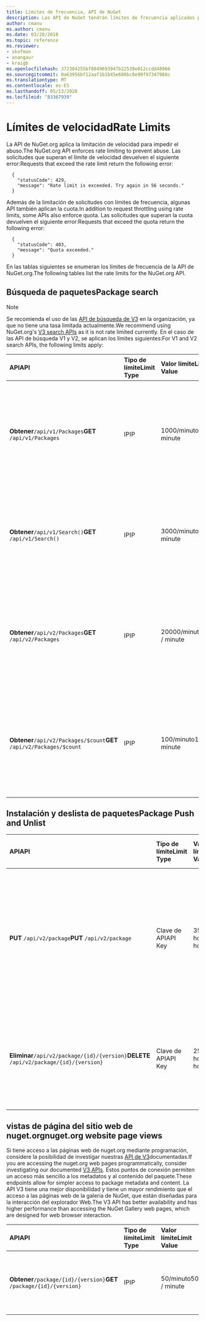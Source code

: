 ```yaml
---
title: Límites de frecuencia, API de NuGet
description: Las API de NuGet tendrán límites de frecuencia aplicados para evitar el abuso.
author: cmanu
ms.author: cmanu
ms.date: 03/20/2018
ms.topic: reference
ms.reviewer:
- skofman
- anangaur
- kraigb
ms.openlocfilehash: 372304255bf8849693947b22539e012ccdd48966
ms.sourcegitcommit: 0a63956bf12aaf1b1b45e680bc8e90f97347988c
ms.translationtype: MT
ms.contentlocale: es-ES
ms.lasthandoff: 05/13/2020
ms.locfileid: "83367939"
---
```

# <a name="rate-limits"></a><span data-ttu-id="699bf-103">Límites de velocidad</span><span class="sxs-lookup"><span data-stu-id="699bf-103">Rate Limits</span></span>

<span data-ttu-id="699bf-104">La API de NuGet.org aplica la limitación de velocidad para impedir el abuso.</span><span class="sxs-lookup"><span data-stu-id="699bf-104">The NuGet.org API enforces rate limiting to prevent abuse.</span></span> <span data-ttu-id="699bf-105">Las solicitudes que superan el límite de velocidad devuelven el siguiente error:</span><span class="sxs-lookup"><span data-stu-id="699bf-105">Requests that exceed the rate limit return the following error:</span></span> 

  ~~~
    {
      "statusCode": 429,
      "message": "Rate limit is exceeded. Try again in 56 seconds."
    }
  ~~~

<span data-ttu-id="699bf-106">Además de la limitación de solicitudes con límites de frecuencia, algunas API también aplican la cuota.</span><span class="sxs-lookup"><span data-stu-id="699bf-106">In addition to request throttling using rate limits, some APIs also enforce quota.</span></span> <span data-ttu-id="699bf-107">Las solicitudes que superan la cuota devuelven el siguiente error:</span><span class="sxs-lookup"><span data-stu-id="699bf-107">Requests that exceed the quota return the following error:</span></span>

  ~~~
    {
      "statusCode": 403,
      "message": "Quota exceeded."
    }
  ~~~

<span data-ttu-id="699bf-108">En las tablas siguientes se enumeran los límites de frecuencia de la API de NuGet.org.</span><span class="sxs-lookup"><span data-stu-id="699bf-108">The following tables list the rate limits for the NuGet.org API.</span></span>

## <a name="package-search"></a><span data-ttu-id="699bf-109">Búsqueda de paquetes</span><span class="sxs-lookup"><span data-stu-id="699bf-109">Package search</span></span>

> [!Note]
> <span data-ttu-id="699bf-110">Se recomienda el uso de las [API de búsqueda de V3](search-query-service-resource.md) en la organización, ya que no tiene una tasa limitada actualmente.</span><span class="sxs-lookup"><span data-stu-id="699bf-110">We recommend using NuGet.org's [V3 search APIs](search-query-service-resource.md) as it is not rate limited currently.</span></span> <span data-ttu-id="699bf-111">En el caso de las API de búsqueda V1 y V2, se aplican los límites siguientes:</span><span class="sxs-lookup"><span data-stu-id="699bf-111">For V1 and V2 search APIs, the following limits apply:</span></span>

| <span data-ttu-id="699bf-112">API</span><span class="sxs-lookup"><span data-stu-id="699bf-112">API</span></span> | <span data-ttu-id="699bf-113">Tipo de límite</span><span class="sxs-lookup"><span data-stu-id="699bf-113">Limit Type</span></span> | <span data-ttu-id="699bf-114">Valor límite</span><span class="sxs-lookup"><span data-stu-id="699bf-114">Limit Value</span></span> | <span data-ttu-id="699bf-115">Caso de uso de la API</span><span class="sxs-lookup"><span data-stu-id="699bf-115">API Use Case</span></span> |
|:---|:---|:---|:---|
<span data-ttu-id="699bf-116">**Obtener**`/api/v1/Packages`</span><span class="sxs-lookup"><span data-stu-id="699bf-116">**GET** `/api/v1/Packages`</span></span> | <span data-ttu-id="699bf-117">IP</span><span class="sxs-lookup"><span data-stu-id="699bf-117">IP</span></span> | <span data-ttu-id="699bf-118">1000/minuto</span><span class="sxs-lookup"><span data-stu-id="699bf-118">1000 / minute</span></span> | <span data-ttu-id="699bf-119">Consulta de metadatos de paquetes NuGet mediante la colección de OData v1 `Packages`</span><span class="sxs-lookup"><span data-stu-id="699bf-119">Query NuGet package metadata via v1 OData `Packages` collection</span></span> |
<span data-ttu-id="699bf-120">**Obtener**`/api/v1/Search()`</span><span class="sxs-lookup"><span data-stu-id="699bf-120">**GET** `/api/v1/Search()`</span></span> | <span data-ttu-id="699bf-121">IP</span><span class="sxs-lookup"><span data-stu-id="699bf-121">IP</span></span> | <span data-ttu-id="699bf-122">3000/minuto</span><span class="sxs-lookup"><span data-stu-id="699bf-122">3000 / minute</span></span> | <span data-ttu-id="699bf-123">Buscar paquetes NuGet a través del punto de conexión de búsqueda v1</span><span class="sxs-lookup"><span data-stu-id="699bf-123">Search for NuGet packages via v1 Search endpoint</span></span> | 
<span data-ttu-id="699bf-124">**Obtener**`/api/v2/Packages`</span><span class="sxs-lookup"><span data-stu-id="699bf-124">**GET** `/api/v2/Packages`</span></span> | <span data-ttu-id="699bf-125">IP</span><span class="sxs-lookup"><span data-stu-id="699bf-125">IP</span></span> | <span data-ttu-id="699bf-126">20000/minuto</span><span class="sxs-lookup"><span data-stu-id="699bf-126">20000 / minute</span></span> | <span data-ttu-id="699bf-127">Consultar metadatos de paquetes NuGet a través de la colección OData V2 `Packages`</span><span class="sxs-lookup"><span data-stu-id="699bf-127">Query NuGet package metadata via v2 OData `Packages` collection</span></span> | 
<span data-ttu-id="699bf-128">**Obtener**`/api/v2/Packages/$count`</span><span class="sxs-lookup"><span data-stu-id="699bf-128">**GET** `/api/v2/Packages/$count`</span></span> | <span data-ttu-id="699bf-129">IP</span><span class="sxs-lookup"><span data-stu-id="699bf-129">IP</span></span> | <span data-ttu-id="699bf-130">100/minuto</span><span class="sxs-lookup"><span data-stu-id="699bf-130">100 / minute</span></span> | <span data-ttu-id="699bf-131">Consultar el recuento de paquetes NuGet mediante la colección OData V2 `Packages`</span><span class="sxs-lookup"><span data-stu-id="699bf-131">Query NuGet package count via v2 OData `Packages` collection</span></span> | 

## <a name="package-push-and-unlist"></a><span data-ttu-id="699bf-132">Instalación y deslista de paquetes</span><span class="sxs-lookup"><span data-stu-id="699bf-132">Package Push and Unlist</span></span>

| <span data-ttu-id="699bf-133">API</span><span class="sxs-lookup"><span data-stu-id="699bf-133">API</span></span> | <span data-ttu-id="699bf-134">Tipo de límite</span><span class="sxs-lookup"><span data-stu-id="699bf-134">Limit Type</span></span> | <span data-ttu-id="699bf-135">Valor límite</span><span class="sxs-lookup"><span data-stu-id="699bf-135">Limit Value</span></span> | <span data-ttu-id="699bf-136">Caso de uso de la API</span><span class="sxs-lookup"><span data-stu-id="699bf-136">API Use Case</span></span> | 
|:---|:---|:---|:--- |
<span data-ttu-id="699bf-137">**PUT** `/api/v2/package`</span><span class="sxs-lookup"><span data-stu-id="699bf-137">**PUT** `/api/v2/package`</span></span> | <span data-ttu-id="699bf-138">Clave de API</span><span class="sxs-lookup"><span data-stu-id="699bf-138">API Key</span></span> | <span data-ttu-id="699bf-139">350 por hora</span><span class="sxs-lookup"><span data-stu-id="699bf-139">350 / hour</span></span> | <span data-ttu-id="699bf-140">Carga de un nuevo paquete NuGet (versión) a través del punto de conexión de inserciones V2</span><span class="sxs-lookup"><span data-stu-id="699bf-140">Upload a new NuGet package (version) via v2 push endpoint</span></span> 
<span data-ttu-id="699bf-141">**Eliminar**`/api/v2/package/{id}/{version}`</span><span class="sxs-lookup"><span data-stu-id="699bf-141">**DELETE** `/api/v2/package/{id}/{version}`</span></span> | <span data-ttu-id="699bf-142">Clave de API</span><span class="sxs-lookup"><span data-stu-id="699bf-142">API Key</span></span> | <span data-ttu-id="699bf-143">250 por hora</span><span class="sxs-lookup"><span data-stu-id="699bf-143">250 / hour</span></span> | <span data-ttu-id="699bf-144">Mostrar un paquete NuGet (versión) a través del punto de conexión V2</span><span class="sxs-lookup"><span data-stu-id="699bf-144">Unlist a NuGet package (version) via v2 endpoint</span></span> 

## <a name="nugetorg-website-page-views"></a><span data-ttu-id="699bf-145">vistas de página del sitio web de nuget.org</span><span class="sxs-lookup"><span data-stu-id="699bf-145">nuget.org website page views</span></span>

<span data-ttu-id="699bf-146">Si tiene acceso a las páginas web de nuget.org mediante programación, considere la posibilidad de investigar nuestras [API de V3](overview.md)documentadas.</span><span class="sxs-lookup"><span data-stu-id="699bf-146">If you are accessing the nuget.org web pages programmatically, consider investigating our documented [V3 APIs](overview.md).</span></span> <span data-ttu-id="699bf-147">Estos puntos de conexión permiten un acceso más sencillo a los metadatos y al contenido del paquete.</span><span class="sxs-lookup"><span data-stu-id="699bf-147">These endpoints allow for simpler access to package metadata and content.</span></span> <span data-ttu-id="699bf-148">La API V3 tiene una mejor disponibilidad y tiene un mayor rendimiento que el acceso a las páginas web de la galería de NuGet, que están diseñadas para la interacción del explorador Web.</span><span class="sxs-lookup"><span data-stu-id="699bf-148">The V3 API has better availability and has higher performance than accessing the NuGet Gallery web pages, which are designed for web browser interaction.</span></span>

| <span data-ttu-id="699bf-149">API</span><span class="sxs-lookup"><span data-stu-id="699bf-149">API</span></span> | <span data-ttu-id="699bf-150">Tipo de límite</span><span class="sxs-lookup"><span data-stu-id="699bf-150">Limit Type</span></span> | <span data-ttu-id="699bf-151">Valor límite</span><span class="sxs-lookup"><span data-stu-id="699bf-151">Limit Value</span></span> | <span data-ttu-id="699bf-152">Caso de uso de la API</span><span class="sxs-lookup"><span data-stu-id="699bf-152">API Use Case</span></span> | 
|:---|:---|:---|:--- |
<span data-ttu-id="699bf-153">**Obtener**`/package/{id}/{version}`</span><span class="sxs-lookup"><span data-stu-id="699bf-153">**GET** `/package/{id}/{version}`</span></span> | <span data-ttu-id="699bf-154">IP</span><span class="sxs-lookup"><span data-stu-id="699bf-154">IP</span></span> | <span data-ttu-id="699bf-155">50/minuto</span><span class="sxs-lookup"><span data-stu-id="699bf-155">50 / minute</span></span> | <span data-ttu-id="699bf-156">Mostrar la página de detalles del paquete (versión).</span><span class="sxs-lookup"><span data-stu-id="699bf-156">Display package (version) details page.</span></span> 
